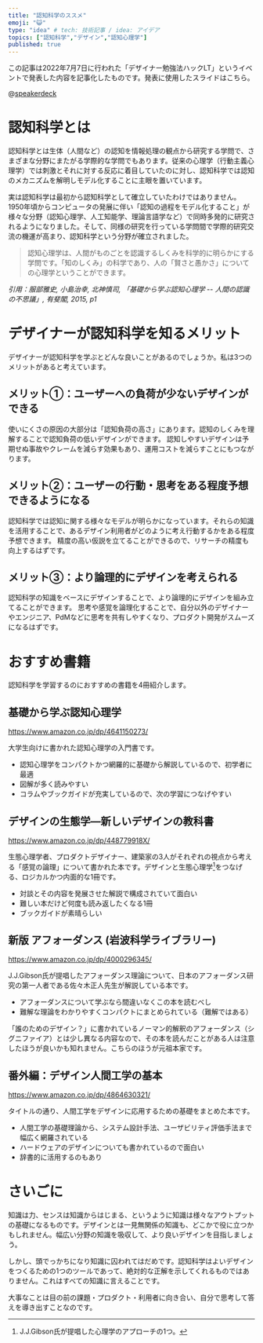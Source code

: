 ```yaml
---
title: "認知科学のススメ"
emoji: "😺"
type: "idea" # tech: 技術記事 / idea: アイデア
topics: ["認知科学","デザイン","認知心理学"]
published: true
---
```


この記事は2022年7月7日に行われた「デザイナー勉強法ハックLT」というイベントで発表した内容を記事化したものです。発表に使用したスライドはこちら。

@[speakerdeck](7b312bda477147ffb9e5d762439cdf1c)

# 認知科学とは

認知科学とは生体（人間など）の認知を情報処理の観点から研究する学問で、さまざまな分野にまたがる学際的な学問でもあります。従来の心理学（行動主義心理学）では刺激とそれに対する反応に着目していたのに対し、認知科学では認知のメカニズムを解明しモデル化することに主眼を置いています。

実は認知科学は最初から認知科学として確立していたわけではありません。1950年頃からコンピュータの発展に伴い「認知の過程をモデル化すること」が様々な分野（認知心理学、人工知能学、理論言語学など）で同時多発的に研究されるようになりました。そして、同様の研究を行っている学問間で学際的研究交流の機運が高まり、認知科学という分野が確立されました。

> 認知心理学は、人間がものごとを認識するしくみを科学的に明らかにする学問です。「知のしくみ」の科学であり、人の「賢さと愚かさ」についての心理学ということができます。

*引用：服部雅史, 小島治幸, 北神慎司, 「基礎から学ぶ認知心理学 -- 人間の認識の不思議」, 有斐閣, 2015, p1*

# デザイナーが認知科学を知るメリット

デザイナーが認知科学を学ぶとどんな良いことがあるのでしょうか。私は3つのメリットがあると考えています。

## メリット①：ユーザーへの負荷が少ないデザインができる

使いにくさの原因の大部分は「認知負荷の高さ」にあります。認知のしくみを理解することで認知負荷の低いデザインができます。
認知しやすいデザインは予期せぬ事故やクレームを減らす効果もあり、運用コストを減らすことにもつながります。

## メリット②：ユーザーの行動・思考をある程度予想できるようになる

認知科学では認知に関する様々なモデルが明らかになっています。それらの知識を活用することで、あるデザイン利用者がどのように考え行動するかをある程度予想できます。
精度の高い仮説を立てることができるので、リサーチの精度も向上するはずです。

## メリット③：より論理的にデザインを考えられる

認知科学の知識をベースにデザインすることで、より論理的にデザインを組み立てることができます。
思考や感覚を論理化することで、自分以外のデザイナーやエンジニア、PdMなどに思考を共有しやすくなり、プロダクト開発がスムーズになるはずです。

# おすすめ書籍

認知科学を学習するのにおすすめの書籍を4冊紹介します。

## 基礎から学ぶ認知心理学

https://www.amazon.co.jp/dp/4641150273/

大学生向けに書かれた認知心理学の入門書です。

- 認知心理学をコンパクトかつ網羅的に基礎から解説しているので、初学者に最適
- 図解が多く読みやすい
- コラムやブックガイドが充実しているので、次の学習につなげやすい

## デザインの生態学―新しいデザインの教科書

https://www.amazon.co.jp/dp/448779918X/

生態心理学者、プロダクトデザイナー、建築家の3人がそれぞれの視点から考える「感覚の論理」について書かれた本です。デザインと生態心理学[^1]をつなげる、ロジカルかつ内面的な1冊です。

[^1]: J.J.Gibson氏が提唱した心理学のアプローチの1つ。

- 対談とその内容を発展させた解説で構成されていて面白い
- 難しい本だけど何度も読み返したくなる1冊
- ブックガイドが素晴らしい

## 新版 アフォーダンス (岩波科学ライブラリー)

https://www.amazon.co.jp/dp/4000296345/

J.J.Gibson氏が提唱したアフォーダンス理論について、日本のアフォーダンス研究の第一人者である佐々木正人先生が解説している本です。

- アフォーダンスについて学ぶなら間違いなくこの本を読むべし
- 難解な理論をわかりやすくコンパクトにまとめられている（難解ではある）

「誰のためのデザイン？」に書かれているノーマン的解釈のアフォーダンス（シグニファイア）とは少し異なる内容なので、その本を読んだことがある人は注意したほうが良いかも知れません。こちらのほうが元祖本家です。

## 番外編：デザイン人間工学の基本

https://www.amazon.co.jp/dp/4864630321/

タイトルの通り、人間工学をデザインに応用するための基礎をまとめた本です。

- 人間工学の基礎理論から、システム設計手法、ユーザビリティ評価手法まで幅広く網羅されている
- ハードウェアのデザインについても書かれているので面白い
- 辞書的に活用するのもあり

# さいごに

知識は力、センスは知識からはじまる、というように知識は様々なアウトプットの基礎になるものです。デザインとは一見無関係の知識も、どこかで役に立つかもしれません。幅広い分野の知識を吸収して、より良いデザインを目指しましょう。

しかし、頭でっかちになり知識に囚われてはだめです。認知科学はよいデザインをつくるための1つのツールであって、絶対的な正解を示してくれるものではありません。これはすべての知識に言えることです。

大事なことは目の前の課題・プロダクト・利用者に向き合い、自分で思考して答えを導き出すことなのです。